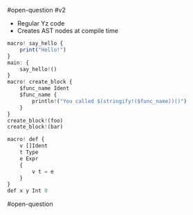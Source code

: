 #open-question
#v2

- Regular Yz code
- Creates AST nodes at compile time

```js
macro! say_hello {
	print("Hello!")
}
main: {
	say_hello!()
}
macro! create_block { 
	$func_name Ident
	$func_name {
		println!("You called $(stringify!($func_name))()")
	}
}
create_block!(foo)
create_block!(bar)

macro! def { 
	v []Ident
	t Type
	e Expr
	{
		v t = e
	}
}
def x y Int 0 
```

#open-question 